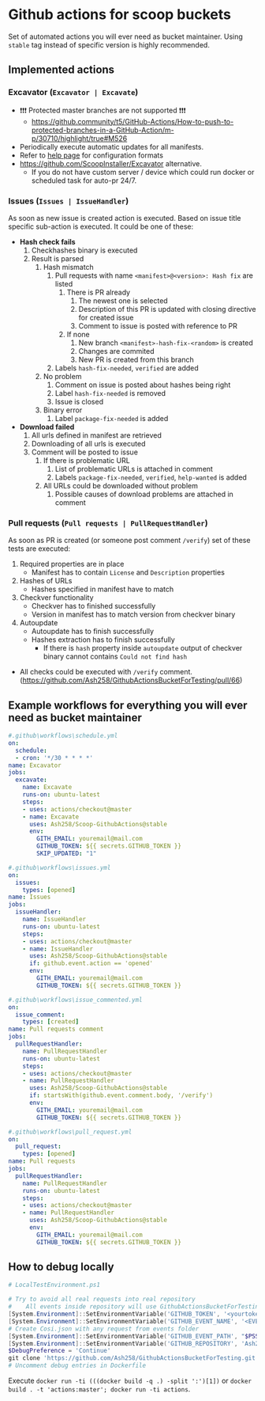 # Github actions for scoop buckets

Set of automated actions you will ever need as bucket maintainer. Using `stable` tag instead of specific version is highly recommended.

## Implemented actions

### Excavator (`Excavator | Excavate`)

- ❗❗❗ Protected master branches are not supported ❗❗❗
    - <https://github.community/t5/GitHub-Actions/How-to-push-to-protected-branches-in-a-GitHub-Action/m-p/30710/highlight/true#M526>
- Periodically execute automatic updates for all manifests.
- Refer to [help page](https://help.github.com/en/articles/events-that-trigger-workflows#scheduled-events) for configuration formats
- <https://github.com/ScoopInstaller/Excavator> alternative.
    - If you do not have custom server / device which could run docker or scheduled task for auto-pr 24/7.

### Issues (`Issues | IssueHandler`)

As soon as new issue is created action is executed. Based on issue title specific sub-action is executed. It could be one of these:

- **Hash check fails**
    1. Checkhashes binary is executed
    1. Result is parsed
        1. Hash mismatch
            1. Pull requests with name `<manifest>@<version>: Hash fix` are listed
                1. There is PR already
                    1. The newest one is selected
                    1. Description of this PR is updated with closing directive for created issue
                    1. Comment to issue is posted with reference to PR
                1. If none
                    1. New branch `<manifest>-hash-fix-<random>` is created
                    1. Changes are commited
                    1. New PR is created from this branch
            1. Labels `hash-fix-needed`, `verified` are added
        1. No problem
            1. Comment on issue is posted about hashes being right
            1. Label `hash-fix-needed` is removed
            1. Issue is closed
        1. Binary error
            1. Label `package-fix-needed` is added
- **Download failed**
    1. All urls defined in manifest are retrieved
    1. Downloading of all urls is executed
    1. Comment will be posted to issue
        1. If there is problematic URL
            1. List of problematic URLs is attached in comment
            1. Labels `package-fix-needed`, `verified`, `help-wanted` is added
        1. All URLs could be downloaded without problem
            1. Possible causes of download problems are attached in comment

### Pull requests (`Pull requests | PullRequestHandler`)

As soon as PR is created (or someone post comment `/verify`) set of these tests are executed:

1. Required properties are in place
    - Manifest has to contain `License` and `Description` properties
1. Hashes of URLs
    - Hashes specified in manifest have to match
1. Checkver functionality
    - Checkver has to finished successfully
    - Version in manifest has to match version from checkver binary
1. Autoupdate
    - Autoupdate has to finish successfully
    - Hashes extraction has to finish successfully
        - If there is `hash` property inside `autoupdate` output of checkver binary cannot contains `Could not find hash`

- All checks could be executed with `/verify` comment. (<https://github.com/Ash258/GithubActionsBucketForTesting/pull/66>)

## Example workflows for everything you will ever need as bucket maintainer

```yml
#.github\workflows\schedule.yml
on:
  schedule:
  - cron: '*/30 * * * *'
name: Excavator
jobs:
  excavate:
    name: Excavate
    runs-on: ubuntu-latest
    steps:
    - uses: actions/checkout@master
    - name: Excavate
      uses: Ash258/Scoop-GithubActions@stable
      env:
        GITH_EMAIL: youremail@mail.com
        GITHUB_TOKEN: ${{ secrets.GITHUB_TOKEN }}
        SKIP_UPDATED: "1"

#.github\workflows\issues.yml
on:
  issues:
    types: [opened]
name: Issues
jobs:
  issueHandler:
    name: IssueHandler
    runs-on: ubuntu-latest
    steps:
    - uses: actions/checkout@master
    - name: IssueHandler
      uses: Ash258/Scoop-GithubActions@stable
      if: github.event.action == 'opened'
      env:
        GITH_EMAIL: youremail@mail.com
        GITHUB_TOKEN: ${{ secrets.GITHUB_TOKEN }}

#.github\workflows\issue_commented.yml
on:
  issue_comment:
    types: [created]
name: Pull requests comment
jobs:
  pullRequestHandler:
    name: PullRequestHandler
    runs-on: ubuntu-latest
    steps:
    - uses: actions/checkout@master
    - name: PullRequestHandler
      uses: Ash258/Scoop-GithubActions@stable
      if: startsWith(github.event.comment.body, '/verify')
      env:
        GITH_EMAIL: youremail@mail.com
        GITHUB_TOKEN: ${{ secrets.GITHUB_TOKEN }}

#.github\workflows\pull_request.yml
on:
  pull_request:
    types: [opened]
name: Pull requests
jobs:
  pullRequestHandler:
    name: PullRequestHandler
    runs-on: ubuntu-latest
    steps:
    - uses: actions/checkout@master
    - name: PullRequestHandler
      uses: Ash258/Scoop-GithubActions@stable
      env:
        GITH_EMAIL: youremail@mail.com
        GITHUB_TOKEN: ${{ secrets.GITHUB_TOKEN }}
```

## How to debug locally

```powershell
# LocalTestEnvironment.ps1

# Try to avoid all real requests into real repository
#    All events inside repository will use GithubActionsBucketForTesting repository for testing purpose
[System.Environment]::SetEnvironmentVariable('GITHUB_TOKEN', '<yourtoken>', 'Process')
[System.Environment]::SetEnvironmentVariable('GITHUB_EVENT_NAME', '<EVENT YOU WANT TO DEBUG>', 'Process')
# Create Cosi.json with any request from events folder
[System.Environment]::SetEnvironmentVariable('GITHUB_EVENT_PATH', "$PSScriptRoot\cosi.json", 'Process')
[System.Environment]::SetEnvironmentVariable('GITHUB_REPOSITORY', 'Ash258/GithubActionsBucketForTesting', 'Process')
$DebugPreference = 'Continue'
git clone 'https://github.com/Ash258/GithubActionsBucketForTesting.git' '/github/workspace'
# Uncomment debug entries in Dockerfile
```

Execute `docker run -ti (((docker build -q .) -split ':')[1])` or `docker build . -t 'actions:master'; docker run -ti actions`.
